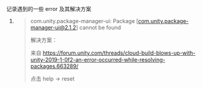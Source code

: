 记录遇到的一些 error 及其解决方案

1. >  com.unity.package-manager-ui: Package [com.unity.package-manager-ui@2.1.2] cannot be found
   >
   > 解决方案：
   >
   > 来自 https://forum.unity.com/threads/cloud-build-blows-up-with-unity-2019-1-0f2-an-error-occurred-while-resolving-packages.663289/
   >
   > 点击 help -> reset